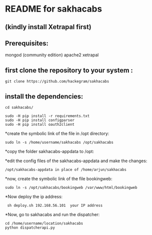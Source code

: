 # README for sakhacabs
(kindly install Xetrapal first)
---

## Prerequisites:

mongod (community edition)
apache2
xetrapal


## first clone the repository to your system :

```
git clone https://github.com/hackegram/sakhacabs

```

## install the dependencies:

```
cd sakhacabs/

sudo -H pip install -r requirements.txt
sudo -H pip install configparser
sudo -H pip install oauth2client
```


*create the symbolic link of the file in /opt directory:


```sudo ln -s /home/username/sakhacabs /opt/sakhacabs```


*copy the folder sakhacabs-appdata to /opt:


*edit the config files of the sakhacabs-appdata and make the changes:

```/opt/sakhacabs-appdata in place of /home/arjun/sakhacabs``` 


*now, create the symbolic link of the file bookingweb:

```sudo ln -s /opt/sakhacabs/bookingweb /var/www/html/bookingweb```


*Now deploy the ip address:

```cd /home/username/sakhacabs
 sh deploy.sh 192.168.56.101  your IP address
``` 

*Now, go to sakhacabs and run the dispatcher:
```
cd /home/username/location/sakhacabs
python dispatcherapi.py
```



